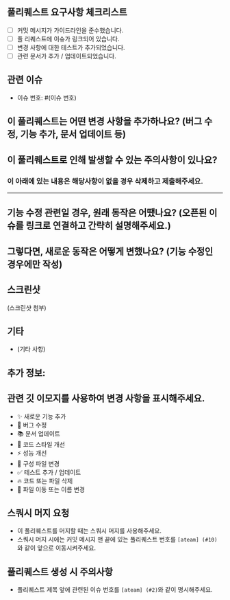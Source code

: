 ## 풀리퀘스트 요구사항 체크리스트
- [ ] 커밋 메시지가 가이드라인을 준수했습니다.
- [ ] 플 리퀘스트에 이슈가 링크되어 있습니다.
- [ ] 변경 사항에 대한 테스트가 추가되었습니다.
- [ ] 관련 문서가 추가 / 업데이트되었습니다.

## 관련 이슈
- 이슈 번호: #(이슈 번호)

## 이 풀리퀘스트는 어떤 변경 사항을 추가하나요? (버그 수정, 기능 추가, 문서 업데이트 등)

## 이 풀리퀘스트로 인해 발생할 수 있는 주의사항이 있나요?


### 이 아래에 있는 내용은 해당사항이 없을 경우 삭제하고 제출해주세요.

------

## 기능 수정 관련일 경우, 원래 동작은 어땠나요? (오픈된 이슈를 링크로 연결하고 간략히 설명해주세요.)

## 그렇다면, 새로운 동작은 어떻게 변했나요? (기능 수정인 경우에만 작성)

## 스크린샷
(스크린샷 첨부)

## 기타
- (기타 사항)

## 추가 정보:

## 관련 깃 이모지를 사용하여 변경 사항을 표시해주세요.
- ✨ 새로운 기능 추가
- 🐛 버그 수정
- 📚 문서 업데이트
- 🎨 코드 스타일 개선
- ⚡️ 성능 개선
- 🔧 구성 파일 변경
- ✅ 테스트 추가 / 업데이트
- 🔥 코드 또는 파일 삭제
- 🚚 파일 이동 또는 이름 변경

## 스쿼시 머지 요청
- 이 풀리퀘스트를 머지할 때는 스쿼시 머지를 사용해주세요.
- 스쿼시 머지 시에는 커밋 메시지 맨 끝에 있는 풀리퀘스트 번호를 `[ateam] (#10)`와 같이 앞으로 이동시켜주세요.

## 풀리퀘스트 생성 시 주의사항
- 풀리퀘스트 제목 앞에 관련된 이슈 번호를 `[ateam] (#2)`와 같이 명시해주세요.
